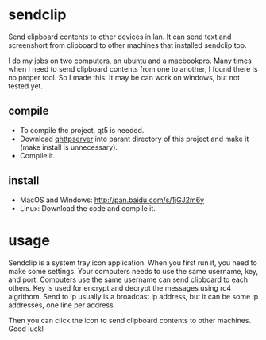 # sendclip
Send clipboard contents to other devices in lan. It can send text and screenshort from clipboard to other machines that installed sendclip too. 

I do my jobs on two computers, an ubuntu and a macbookpro. Many times when I need to send clipboard contents from one to another, I found there is no proper tool. So I made this. It may be can work on windows, but not tested yet.

## compile
* To compile the project, qt5 is needed.
* Download [qhttpserver](https://github.com/nikhilm/qhttpserver) into parant directory of this project and make it (make install is unnecessary).
* Compile it.

## install
* MacOS and Windows: http://pan.baidu.com/s/1jGJ2m6y
* Linux: Download the code and compile it.

# usage
Sendclip is a system tray icon application. When you first run it, you need to make some settings. Your computers needs to use the same username, key, and port. Computers use the same username can send clipboard to each others. Key is used for encrypt and decrypt the messages using rc4 algrithom. Send to ip usually is a broadcast ip address, but it can be some ip addresses, one line per address.

Then you can click the icon to send clipboard contents to other machines. Good luck!

